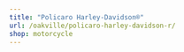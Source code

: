 ```yaml
---
title: "Policaro Harley-Davidson®"
url: /oakville/policaro-harley-davidson-r/
shop: motorcycle
---
```

